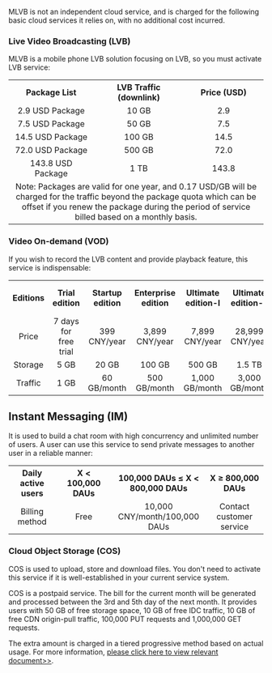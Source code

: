 ﻿MLVB is not an independent cloud service, and is charged for the following basic cloud services it relies on, with no additional cost incurred.

### Live Video Broadcasting (LVB)
MLVB is a mobile phone LVB solution focusing on LVB, so you must activate LVB service:
<table class="t" style="text-align: center;">
<tbody><tr>
<th width=250> Package List
</th><th width=250> LVB Traffic (downlink)
</th><th width=250> Price (USD)
</th></tr>
<tr>
<td> 2.9 USD Package
</td><td> 10 GB
</td><td> 2.9
</td></tr>
<tr>
<td> 7.5 USD Package
</td><td> 50 GB
</td><td> 7.5
</td></tr>
<tr>
<td> 14.5 USD Package
</td><td> 100 GB
</td><td> 14.5
</td></tr>
<tr>
<td> 72.0 USD Package
</td><td> 500 GB
</td><td> 72.0
</td></tr>
<tr>
<td> 143.8 USD Package
</td><td> 1 TB
</td><td> 143.8
</td></tr>
<tr>
<td colspan="3" style="text-align: center;"> Note: Packages are valid for one year, and 0.17 USD/GB will be charged for the traffic beyond the package quota which can be offset if you renew the package during the period of service billed based on a monthly basis.
</td></tr>
</tbody></table>

### Video On-demand (VOD)
If you wish to record the LVB content and provide playback feature, this service is indispensable:
<table class="t" style="text-align: center;">
<tbody><tr>
<th width=150> Editions
</th><th width=100> Trial edition
</th><th width=100> Startup edition
</th><th width=100> Enterprise edition
</th><th width=100> Ultimate edition-I
</th><th width=100> Ultimate edition-II
</th><th width=100> Ultimate edition-III
</th></tr>
<tr>
<td> Price
</td><td> 7 days for free trial
</td><td> 399 CNY/year
</td><td> 3,899 CNY/year
</td><td> 7,899 CNY/year
</td><td> 28,999 CNY/year
</td><td> 38,999 CNY/year
</td></tr>
<tr>
<td> Storage
</td><td> 5 GB
</td><td> 20 GB
</td><td> 100 GB
</td><td> 500 GB
</td><td> 1.5 TB
</td><td> 3 TB
</td></tr>
<tr>
<td> Traffic
</td><td> 1 GB
</td><td> 60 GB/month
</td><td> 500 GB/month
</td><td> 1,000 GB/month
</td><td> 3,000 GB/month
</td><td> 5,000 GB/month
</td></tr>
</tbody></table>

## Instant Messaging (IM)
It is used to build a chat room with high concurrency and unlimited number of users. A user can use this service to send private messages to another user in a reliable manner:
<table class="t" style="text-align: center;">
<tbody><tr>
<th width=150> Daily active users
</th><th width=200> X < 100,000 DAUs
</th><th width=200> 100,000 DAUs ≤ X < 800,000 DAUs
</th><th width=200> X ≥ 800,000 DAUs
</th></tr>
<tr>
<td> Billing method
</td><td> Free
</td><td> 10,000 CNY/month/100,000 DAUs
</td><td> Contact customer service
</td></tr>
</tbody></table>

### Cloud Object Storage (COS)
COS is used to upload, store and download files. You don't need to activate this service if it is well-established in your current service system.

COS is a postpaid service. The bill for the current month will be generated and processed between the 3rd and 5th day of the next month. It provides users with 50 GB of free storage space, 10 GB of free IDC traffic, 10 GB of free CDN origin-pull traffic, 100,000 PUT requests and 1,000,000 GET requests.

The extra amount is charged in a tiered progressive method based on actual usage. For more information, [please click here to view relevant document>>](https://www.qcloud.com/document/product/430/5871).





